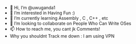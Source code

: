 - 👋 Hi, I’m @uwuganda1
- 👀 I’m interested in Having Fun :)
- 🌱 I’m currently learning Assembly , C , C++ , etc
- 💞️ I’m looking to collaborate on People Who Can Write OSes
- 📫 How to reach me, you cant jk Comments!
- Why you shouldnt Track me down : I am using VPN

<!---
uwuganda1/uwuganda1 is a ✨ special ✨ repository because its `README.md` (this file) appears on your GitHub profile.
You can click the Preview link to take a look at your changes.
--->
